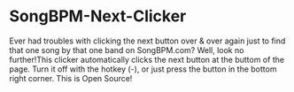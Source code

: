 # SongBPM-Next-Clicker
Ever had troubles with clicking the next button over &amp; over again just to find that one song by that one band on SongBPM.com? Well, look no further!This clicker automatically clicks the next button at the buttom of the page. Turn it off with the hotkey (-), or just press the button in the bottom right corner. This is Open Source!
